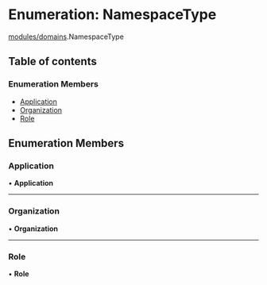 # Enumeration: NamespaceType

[modules/domains](../modules/modules_domains.md).NamespaceType

## Table of contents

### Enumeration Members

- [Application](modules_domains.NamespaceType.md#application)
- [Organization](modules_domains.NamespaceType.md#organization)
- [Role](modules_domains.NamespaceType.md#role)

## Enumeration Members

### Application

• **Application**

___

### Organization

• **Organization**

___

### Role

• **Role**
